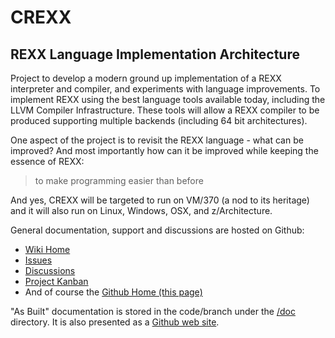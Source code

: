 # CREXX

## REXX Language Implementation Architecture

Project to develop a modern ground up implementation of a REXX 
interpreter and compiler, and experiments with language improvements.
To implement REXX using the best language tools available 
today, including the LLVM Compiler Infrastructure. These tools will 
allow a REXX compiler to be produced supporting multiple backends 
(including 64 bit architectures). 

One aspect of the project is to revisit the REXX language - what can be
improved? And most importantly how can it be improved while keeping the
essence of REXX:

> to make programming easier than before

And yes, CREXX will be targeted to run on VM/370 (a nod to its heritage)
and it will also run on Linux, Windows, OSX, and z/Architecture.

General documentation, support and discussions are hosted on Github:

- [Wiki Home](https://github.com/adesutherland/CREXX/wiki "CREXX Wiki Home")
- [Issues](https://github.com/adesutherland/CREXX/issues "CREXX Issues")
- [Discussions](https://github.com/adesutherland/CREXX/discussions "CREXX Discussions")
- [Project Kanban](https://github.com/adesutherland/CREXX/projects/1 "CREXX Kanban")
- And of course the [Github Home (this page)](https://github.com/adesutherland/CREXX "CREXX Github Home")

"As Built" documentation is stored in the code/branch under the
[/doc](https://github.com/adesutherland/CREXX/tree/develop/docs)
directory. It is also presented as a
[Github web site](https://adesutherland.github.io/CREXX/).

